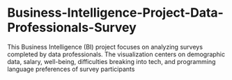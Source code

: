 # Business-Intelligence-Project-Data-Professionals-Survey
This Business Intelligence (BI) project focuses on analyzing surveys completed by data professionals. The visualization centers on demographic data, salary, well-being, difficulties breaking into tech, and programming language preferences of survey participants

